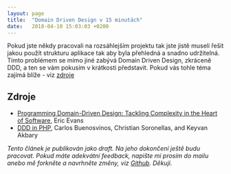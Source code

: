 ```yaml
---
layout: page
title:  "Domain Driven Design v 15 minutách"
date:   2018-04-10 15:03:03 +0200
---
```


Pokud jste někdy pracovali na rozsáhlejším projektu tak jste jistě museli řešit jakou použít strukturu aplikace tak aby byla přehledná a snadno udržitelná. Tímto problémem se mimo jiné zabývá Domain Driven Design, zkráceně DDD, a ten se vám pokusím v krátkosti představit.
Pokud vás tohle téma zajímá blíže - viz [zdroje](#zdroje)

## Zdroje

* [Programming
Domain-Driven Design: Tackling Complexity in the Heart of Software](https://www.amazon.com/Domain-Driven-Design-Tackling-Complexity-Software/dp/0321125215), Eric Evans
* [DDD in PHP](https://leanpub.com/ddd-in-php), Carlos Buenosvinos, Christian Soronellas, and Keyvan Akbary

_Tento článek je publikován jako draft. Na jeho dokončení ještě budu pracovat. Pokud máte adekvátní feedback, napište mi prosím do mailu anebo mě forkněte a navrhněte změny, viz [Github](https://github.com/mnohosten/mnohosten.github.io/blob/master/_posts/2018-07-17-domain-driven-design-v-15-minutach.md). Děkuji._
